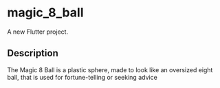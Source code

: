 # magic_8_ball

A new Flutter project.

## Description

The Magic 8 Ball is a plastic sphere, made to look like an oversized eight ball, that is used for fortune-telling or seeking advice
